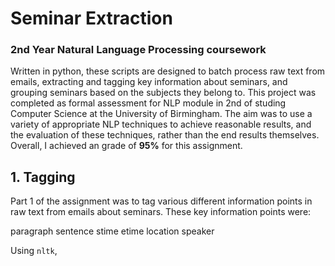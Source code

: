 # Seminar Extraction
### 2nd Year Natural Language Processing coursework

Written in python, these scripts are designed to batch process raw text from emails, extracting and tagging key information about seminars, and grouping seminars based on the subjects they belong to.
This project was completed as formal assessment for NLP module in 2nd of studing Computer Science at the University of Birmingham.
The aim was to use a variety of appropriate NLP techniques to achieve reasonable results, and the evaluation of these techniques, rather than the end results themselves.
Overall, I achieved an grade of __95%__ for this assignment.

## 1. Tagging
Part 1 of the assignment was to tag various different information points in raw text from emails about seminars.
These key information points were:

paragraph
sentence
stime
etime
location
speaker

Using `nltk`, 
